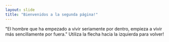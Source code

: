 ```yaml
---
layout: slide
title: "Bienvenidos a la segunda página!"
---
```

"El hombre que ha empezado a vivir seriamente por dentro, empieza a vivir más sencillamente por fuera."
Utiliza la flecha hacia la izquierda para volver!
